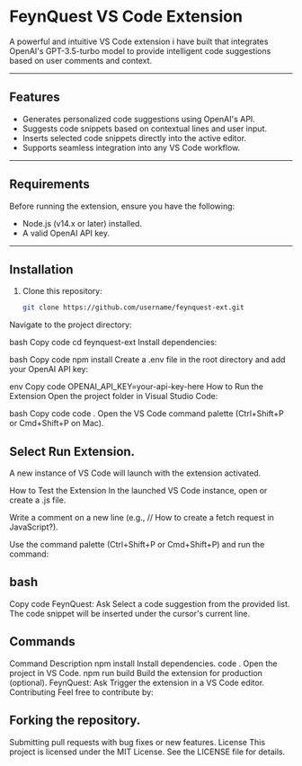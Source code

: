 # FeynQuest VS Code Extension

A powerful and intuitive VS Code extension i have built that integrates OpenAI's GPT-3.5-turbo model to provide intelligent code suggestions based on user comments and context.

---

## Features

- Generates personalized code suggestions using OpenAI's API.
- Suggests code snippets based on contextual lines and user input.
- Inserts selected code snippets directly into the active editor.
- Supports seamless integration into any VS Code workflow.

---

## Requirements

Before running the extension, ensure you have the following:

- Node.js (v14.x or later) installed.
- A valid OpenAI API key.

---

## Installation

1. Clone this repository:
   ```bash
   git clone https://github.com/username/feynquest-ext.git
Navigate to the project directory:

bash
Copy code
cd feynquest-ext
Install dependencies:

bash
Copy code
npm install
Create a .env file in the root directory and add your OpenAI API key:

env
Copy code
OPENAI_API_KEY=your-api-key-here
How to Run the Extension
Open the project folder in Visual Studio Code:

bash
Copy code
code .
Open the VS Code command palette (Ctrl+Shift+P or Cmd+Shift+P on Mac).

## Select Run Extension.

A new instance of VS Code will launch with the extension activated.

How to Test the Extension
In the launched VS Code instance, open or create a .js file.

Write a comment on a new line (e.g., // How to create a fetch request in JavaScript?).

Use the command palette (Ctrl+Shift+P or Cmd+Shift+P) and run the command:

## bash

Copy code
FeynQuest: Ask
Select a code suggestion from the provided list. The code snippet will be inserted under the cursor's current line.

## Commands

Command	Description
npm install	Install dependencies.
code .	Open the project in VS Code.
npm run build	Build the extension for production (optional).
FeynQuest: Ask	Trigger the extension in a VS Code editor.
Contributing
Feel free to contribute by:

## Forking the repository.
Submitting pull requests with bug fixes or new features.
License
This project is licensed under the MIT License. See the LICENSE file for details.


